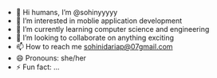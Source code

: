 - 👋 Hi humans, I’m @sohinyyyyy
- 👀 I’m interested in moblie application development
- 🌱 I’m currently learning computer science and engineering
- 💞️ I’m looking to collaborate on anything exciting
- 📫 How to reach me sohinidariap@07gmail.com
- 😄 Pronouns: she/her
- ⚡ Fun fact: ...

<!---
sohinyyyyy/sohinyyyyy is a ✨ special ✨ repository because its `README.md` (this file) appears on your GitHub profile.
You can click the Preview link to take a look at your changes.
--->
